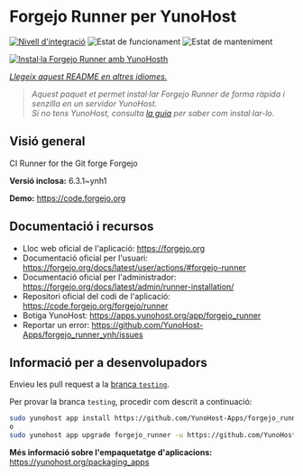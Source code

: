 <!--
N.B.: Aquest README ha estat generat automàticament per <https://github.com/YunoHost/apps/tree/master/tools/readme_generator>
NO s'ha de modificar manualment.
-->

# Forgejo Runner per YunoHost

[![Nivell d'integració](https://apps.yunohost.org/badge/integration/forgejo_runner)](https://ci-apps.yunohost.org/ci/apps/forgejo_runner/)
![Estat de funcionament](https://apps.yunohost.org/badge/state/forgejo_runner)
![Estat de manteniment](https://apps.yunohost.org/badge/maintained/forgejo_runner)

[![Instal·la Forgejo Runner amb YunoHosth](https://install-app.yunohost.org/install-with-yunohost.svg)](https://install-app.yunohost.org/?app=forgejo_runner)

*[Llegeix aquest README en altres idiomes.](./ALL_README.md)*

> *Aquest paquet et permet instal·lar Forgejo Runner de forma ràpida i senzilla en un servidor YunoHost.*  
> *Si no tens YunoHost, consulta [la guia](https://yunohost.org/install) per saber com instal·lar-lo.*

## Visió general

CI Runner for the Git forge Forgejo

**Versió inclosa:** 6.3.1~ynh1

**Demo:** <https://code.forgejo.org>
## Documentació i recursos

- Lloc web oficial de l'aplicació: <https://forgejo.org>
- Documentació oficial per l'usuari: <https://forgejo.org/docs/latest/user/actions/#forgejo-runner>
- Documentació oficial per l'administrador: <https://forgejo.org/docs/latest/admin/runner-installation/>
- Repositori oficial del codi de l'aplicació: <https://code.forgejo.org/forgejo/runner>
- Botiga YunoHost: <https://apps.yunohost.org/app/forgejo_runner>
- Reportar un error: <https://github.com/YunoHost-Apps/forgejo_runner_ynh/issues>

## Informació per a desenvolupadors

Envieu les pull request a la [branca `testing`](https://github.com/YunoHost-Apps/forgejo_runner_ynh/tree/testing).

Per provar la branca `testing`, procedir com descrit a continuació:

```bash
sudo yunohost app install https://github.com/YunoHost-Apps/forgejo_runner_ynh/tree/testing --debug
o
sudo yunohost app upgrade forgejo_runner -u https://github.com/YunoHost-Apps/forgejo_runner_ynh/tree/testing --debug
```

**Més informació sobre l'empaquetatge d'aplicacions:** <https://yunohost.org/packaging_apps>

